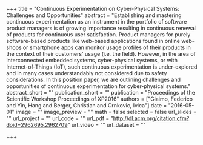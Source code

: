+++
title = "Continuous Experimentation on Cyber-Physical Systems: Challenges and Opportunities"
abstract = "Establishing and mastering continuous experimentation as an instrument in the portfolio of software product managers is of growing importance resulting in continuous renewal of products for continuous user satisfaction. Product managers for purely software-based products like web-based applications found in online web-shops or smartphone apps can monitor usage profiles of their products in the context of their customers' usage (i.e. the field). However, in the area of interconnected embedded systems, cyber-physical systems, or with Internet-of-Things (IoT), such continuous experimentation is under-explored and in many cases understandably not considered due to safety considerations. In this position paper, we are outlining challenges and opportunities of continuous experimentation for cyber-physical systems."
abstract_short = ""
publication_short = ""
publication = "Proceedings of the Scientific Workshop Proceedings of XP2016"
authors = ["Giaimo, Federico and Yin, Hang and Berger, Christian and Crnkovic, Ivica"]
date = "2016-05-01"
image = ""
image_preview = ""
math = false
selected = false
url_slides = ""
url_project = ""
url_code = ""
url_pdf = "http://dl.acm.org/citation.cfm?doid=2962695.2962709"
url_video = ""
url_dataset = ""

+++
